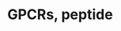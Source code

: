 ---
annotations:
- id: PW:0000125
  parent: signaling pathway
  type: Pathway Ontology
  value: G protein mediated signaling pathway
authors:
- Nsalomonis
- MaintBot
- Ddigles
- Mkutmon
- Eweitz
description: ''
last-edited: 2021-05-23
organisms:
- Mus musculus
redirect_from:
- /index.php/Pathway:WP234
- /instance/WP234
- /instance/WP234_r117936
revision: r117936
schema-jsonld:
- '@context': https://schema.org/
  '@id': https://wikipathways.github.io/pathways/WP234.html
  '@type': Dataset
  creator:
    '@type': Organization
    name: WikiPathways
  description: ''
  keywords:
  - Agtr1
  - Agtr1b
  - Agtr2
  - Avpr1a
  - Avpr1b
  - Avpr2
  - Bdkrb1
  - Bdkrb2
  - Blr1
  - Brs3
  - C3ar1
  - C5r1
  - Cckar
  - Cckbr
  - Ccr1
  - Ccr1l1
  - Ccr2
  - Ccr3
  - Ccr4
  - Ccr5
  - Ccr6
  - Ccr7
  - Ccr8
  - Ccr9
  - Cx3cr1
  - Cxcr3
  - Cxcr4
  - Cxcr6
  - Ednra
  - Ednrb
  - Fpr1
  - Fprl1
  - Fshr
  - Galr1
  - Galr2
  - Galr3
  - Ghsr
  - Gnrhr
  - Gpr2
  - Grpr
  - Il8rb
  - Lhcgr
  - Mc1r
  - Mc2r
  - Mc3r
  - Mc4r
  - Mc5r
  - Nmbr
  - Npy1r
  - Npy2r
  - Npy5r
  - Npy6r
  - Ntsr1
  - Ntsr2
  - Oprd1
  - Oprk1
  - Oprl1
  - Oprm1
  - Oxtr
  - Ppyr1
  - Sstr1
  - Sstr2
  - Sstr3
  - Sstr4
  - Sstr5
  - Tacr1
  - Tacr2
  - Tacr3
  - Trhr
  - Tshr
  license: CC0
  name: GPCRs, peptide
seo: CreativeWork
title: GPCRs, peptide
wpid: WP234
---